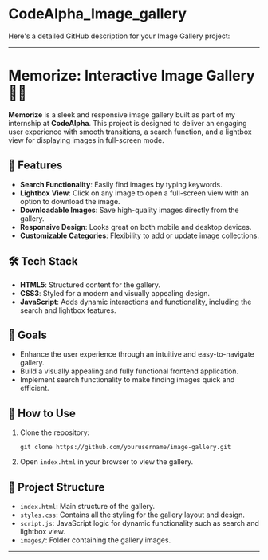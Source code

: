 # CodeAlpha_Image_gallery
Here's a detailed GitHub description for your Image Gallery project:

---

# Memorize: Interactive Image Gallery 🎨✨

**Memorize** is a sleek and responsive image gallery built as part of my internship at **CodeAlpha**. This project is designed to deliver an engaging user experience with smooth transitions, a search function, and a lightbox view for displaying images in full-screen mode.

## 📌 Features
- **Search Functionality**: Easily find images by typing keywords.
- **Lightbox View**: Click on any image to open a full-screen view with an option to download the image.
- **Downloadable Images**: Save high-quality images directly from the gallery.
- **Responsive Design**: Looks great on both mobile and desktop devices.
- **Customizable Categories**: Flexibility to add or update image collections.

## 🛠️ Tech Stack
- **HTML5**: Structured content for the gallery.
- **CSS3**: Styled for a modern and visually appealing design.
- **JavaScript**: Adds dynamic interactions and functionality, including the search and lightbox features.

## 🎯 Goals
- Enhance the user experience through an intuitive and easy-to-navigate gallery.
- Build a visually appealing and fully functional frontend application.
- Implement search functionality to make finding images quick and efficient.
  
## 🚀 How to Use
1. Clone the repository:
   ```
   git clone https://github.com/yourusername/image-gallery.git
   ```
2. Open `index.html` in your browser to view the gallery.

## 📂 Project Structure
- `index.html`: Main structure of the gallery.
- `styles.css`: Contains all the styling for the gallery layout and design.
- `script.js`: JavaScript logic for dynamic functionality such as search and lightbox view.
- `images/`: Folder containing the gallery images.

---

